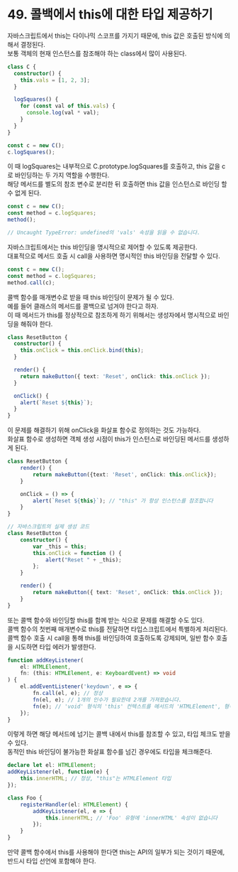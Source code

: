 # 49. 콜백에서 this에 대한 타입 제공하기

자바스크립트에서 this는 다이나믹 스코프를 가지기 때문에, this 값은 호출된 방식에 의해서 결정된다.  
보통 객체의 현재 인스턴스를 참조해야 하는 class에서 많이 사용된다.

```ts
class C {
  constructor() {
    this.vals = [1, 2, 3];
  }

  logSquares() {
    for (const val of this.vals) {
      console.log(val * val);
    }
  }
}

const c = new C();
c.logSquares();
```

이 때 logSquares는 내부적으로 C.prototype.logSquares를 호출하고, this 값을 c로 바인딩하는 두 가지 역할을 수행한다.  
해당 메서드를 별도의 참조 변수로 분리한 뒤 호출하면 this 값을 인스턴스로 바인딩 할 수 없게 된다.

```ts
const c = new C();
const method = c.logSquares;
method();

// Uncaught TypeError: undefined의 'vals' 속성을 읽을 수 없습니다.
```

자바스크립트에서는 this 바인딩을 명시적으로 제어할 수 있도록 제공한다.  
대표적으로 메서드 호출 시 call을 사용하면 명시적인 this 바인딩을 전달할 수 있다.

```ts
const c = new C();
const method = c.logSquares;
method.call(c);
```

콜백 함수를 매개변수로 받을 때 this 바인딩이 문제가 될 수 있다.  
예를 들어 클래스의 메서드를 콜백으로 넘겨야 한다고 하자.  
이 때 메서드가 this를 정상적으로 참조하게 하기 위해서는 생성자에서 명시적으로 바인딩을 해줘야 한다.

```ts
class ResetButton {
  constructor() {
    this.onClick = this.onClick.bind(this);
  }

  render() {
    return makeButton({ text: 'Reset', onClick: this.onClick });
  }

  onClick() {
    alert(`Reset ${this}`);
  }
}
```

이 문제를 해결하기 위해 onClick을 화살표 함수로 정의하는 것도 가능하다.  
화살표 함수로 생성하면 객체 생성 시점이 this가 인스턴스로 바인딩된 메서드를 생성하게 된다.

```ts
class ResetButton {
    render() {
        return makeButton({text: 'Reset', onClick: this.onClick});
    }

    onClick = () => {
        alert(`Reset ${this}`); // "this" 가 항상 인스턴스를 참조합니다
    }
}

// 자바스크립트의 실제 생성 코드
class ResetButton {
    constructor() {
        var _this = this;
        this.onClick = function () {
            alert("Reset " + _this);
        };
    }

    render() {
        return makeButton({ text: 'Reset', onClick: this.onClick });
    }
}
```

또는 콜백 함수와 바인딩할 this를 함께 받는 식으로 문제를 해결할 수도 있다.  
콜백 함수의 첫번째 매개변수로 this를 전달하면 타입스크립트에서 특별하게 처리된다.  
콜백 함수 호출 시 call을 통해 this를 바인딩하여 호출하도록 강제되며, 일반 함수 호출을 시도하면 타입 에러가 발생한다.

```ts
function addKeyListener(
    el: HTMLElement,
    fn: (this: HTMLElement, e: KeyboardEvent) => void
) {
    el.addEventListener('keydown', e => {
        fn.call(el, e); // 정상
        fn(el, e); // 1개의 인수가 필요한데 2개를 가져왔습니다.
        fn(e); // 'void' 형식의 'this' 컨텍스트를 메서드의 'HTMLElement', 형식 'this'에 할당할 수 없습니다.
    });
}
```

이렇게 하면 해당 메서드에 넘기는 콜백 내에서 this를 참조할 수 있고, 타입 체크도 받을 수 있다.  
동적인 this 바인딩이 불가능한 화살표 함수를 넘긴 경우에도 타입을 체크해준다.

```ts
declare let el: HTMLElement;
addKeyListener(el, function(e) {
    this.innerHTML; // 정상, "this"는 HTMLElement 타입
});

class Foo {
    registerHandler(el: HTMLElement) {
        addKeyListener(el, e => {
            this.innerHTML; // 'Foo' 유형에 'innerHTML' 속성이 없습니다
        });
    }
}
```

만약 콜백 함수에서 this를 사용해야 한다면 this는 API의 일부가 되는 것이기 때문에, 반드시 타입 선언에 포함해야 한다.
